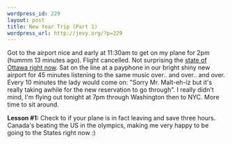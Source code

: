 ```yaml
--- 
wordpress_id: 229
layout: post
title: New Year Trip (Part 1)
wordpress_url: http://jevy.org/?p=229
---
```

Got to the airport nice and early at 11:30am to get on my plane for 2pm (hummm 13 minutes ago).  Flight cancelled.  Not surprising the <a href="http://www.cbc.ca/story/canada/national/2006/02/17/weather060217.html">state of Ottawa right now</a>.  Sat on the line at a payphone in our bright shiny new airport for 45 minutes listening to the same music over.. and over.. and over.  Every 10 minutes the lady would come on: "Sorry Mr. Malt-eh-iz but it's really taking awhile for the new reservation to go through".  I really didn't mind, I'm flying out tonight at 7pm through Washington then to NYC.  More time to sit around.

<strong>Lesson #1:</strong>  Check to if your plane is in fact leaving and save three hours.
Canada's beating the US in the olympics, making me very happy to be going to the States right now :)
